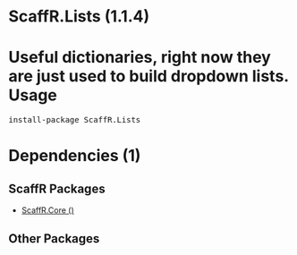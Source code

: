 ﻿ScaffR.Lists (1.1.4)
======
Useful dictionaries, right now they are just used to build dropdown lists.
Usage
======
<pre>install-package ScaffR.Lists</pre>
Dependencies (1)
=====

ScaffR Packages
------
* [ScaffR.Core ()](https://github.com/wcpro/ScaffR/tree/master/src/ScaffR.Core)

Other Packages
------

